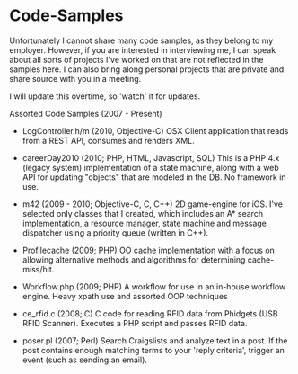 Code-Samples
============

Unfortunately I cannot share many code samples, as they belong to my employer. However, if you are interested in interviewing me, I can speak about all sorts of projects I've worked
on that are not reflected in the samples here. I can also bring along personal projects that are private and share source with you in a meeting. 

I will update this overtime, so 'watch' it for updates. 

Assorted Code Samples (2007 - Present)

* LogController.h/m (2010, Objective-C)
  OSX Client application that reads from a REST API, consumes and renders XML.

* careerDay2010 (2010; PHP, HTML, Javascript, SQL)
  This is a PHP 4.x (legacy system) implementation of a state machine, along with
  a web API for updating "objects" that are modeled in the DB. No framework in use. 

* m42 (2009 - 2010; Objective-C, C, C++)
  2D game-engine for iOS. I've selected only classes that I created, which includes
  an A* search implementation, a resource manager, state machine and message dispatcher 
  using a priority queue (written in C++).

* Profilecache (2009; PHP)
  OO cache implementation with a focus on allowing alternative methods and algorithms
  for determining cache-miss/hit. 

* Workflow.php (2009; PHP)
  A workflow for use in an in-house workflow engine. Heavy xpath use and assorted OOP
  techniques

* ce_rfid.c (2008; C)
  C code for reading RFID data from Phidgets (USB RFID Scanner). Executes a PHP script
  and passes RFID data. 

* poser.pl (2007; Perl)
  Search Craigslists and analyze text in a post. If the post contains enough matching
  terms to your 'reply criteria', trigger an event (such as sending an email). 


